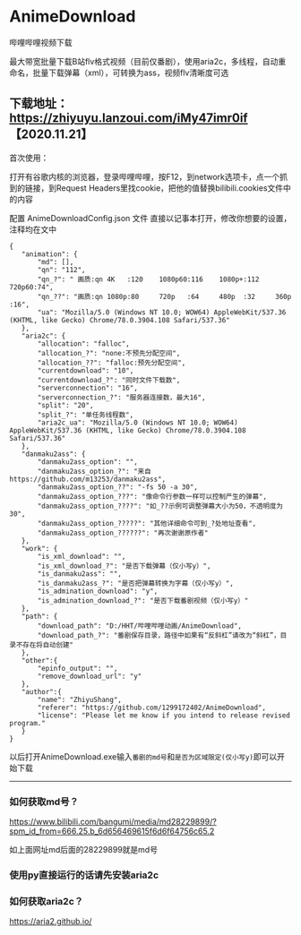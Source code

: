 # AnimeDownload
哔哩哔哩视频下载


最大带宽批量下载B站flv格式视频（目前仅番剧），使用aria2c，多线程，自动重命名，批量下载弹幕（xml），可转换为ass，视频flv清晰度可选

## 下载地址：https://zhiyuyu.lanzoui.com/iMy47imr0if 【2020.11.21】

首次使用：

打开有谷歌内核的浏览器，登录哔哩哔哩，按F12，到network选项卡，点一个抓到的链接，到Request Headers里找cookie，把他的值替换bilibili.cookies文件中的内容

配置 AnimeDownloadConfig.json 文件
直接以记事本打开，修改你想要的设置，注释均在文中
 ```
{
    "animation": {
        "md": [],
        "qn": "112",
        "qn_?": " 画质:qn 4K   :120    1080p60:116    1080p+:112    720p60:74",
        "qn_??": "画质:qn 1080p:80     720p   :64     480p  :32     360p  :16",
        "ua": "Mozilla/5.0 (Windows NT 10.0; WOW64) AppleWebKit/537.36 (KHTML, like Gecko) Chrome/78.0.3904.108 Safari/537.36"
    },
    "aria2c": {
        "allocation": "falloc",
        "allocation_?": "none:不预先分配空间",
        "allocation_??": "falloc:预先分配空间",
        "currentdownload": "10",
        "currentdownload_?": "同时文件下载数",
        "serverconnection": "16",
        "serverconnection_?": "服务器连接数，最大16",
        "split": "20",
        "split_?": "单任务线程数",
        "aria2c_ua": "Mozilla/5.0 (Windows NT 10.0; WOW64) AppleWebKit/537.36 (KHTML, like Gecko) Chrome/78.0.3904.108 Safari/537.36"
    },
    "danmaku2ass": {
        "danmaku2ass_option": "",
        "danmaku2ass_option_?": "来自 https://github.com/m13253/danmaku2ass",
        "danmaku2ass_option_??": "-fs 50 -a 30",
        "danmaku2ass_option_???": "像命令行参数一样可以控制产生的弹幕",
        "danmaku2ass_option_????": "如_??示例可调整弹幕大小为50，不透明度为30",
        "danmaku2ass_option_?????": "其他详细命令可到_?处地址查看",
        "danmaku2ass_option_??????": "再次谢谢原作者"
    },
    "work": {
        "is_xml_download": "",
        "is_xml_download_?": "是否下载弹幕（仅小写y）",
        "is_danmaku2ass": "",
        "is_danmaku2ass_?": "是否把弹幕转换为字幕（仅小写y）",
        "is_admination_download": "y",
        "is_admination_download_?": "是否下载番剧视频（仅小写y）"
    },
    "path": {
        "download_path": "D:/HHT/哔哩哔哩动画/AnimeDownload",
        "download_path_?": "番剧保存目录，路径中如果有“反斜杠”请改为“斜杠”，目录不存在将自动创建"
    },
    "other":{
        "epinfo_output": "",
        "remove_download_url": "y"
    },
    "author":{
        "name": "ZhiyuShang",
        "referer": "https://github.com/1299172402/AnimeDownload",
        "license": "Please let me know if you intend to release revised program."
    }
}
 ```

以后打开AnimeDownload.exe输入`番剧的md号`和`是否为区域限定(仅小写y)`即可以开始下载

---

### 如何获取md号？

https://www.bilibili.com/bangumi/media/md28229899/?spm_id_from=666.25.b_6d656469615f6d6f64756c65.2

如上面网址md后面的28229899就是md号

### 使用py直接运行的话请先安装aria2c
### 如何获取aria2c？

https://aria2.github.io/ 
